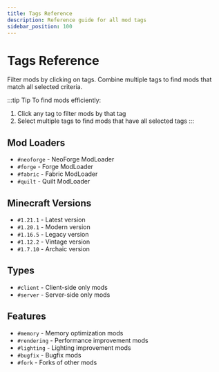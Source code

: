 ```yaml
---
title: Tags Reference
description: Reference guide for all mod tags
sidebar_position: 100
---
```


# Tags Reference

Filter mods by clicking on tags. Combine multiple tags to find mods that match all selected criteria.

:::tip Tip
To find mods efficiently:
1. Click any tag to filter mods by that tag
2. Select multiple tags to find mods that have all selected tags
:::

## Mod Loaders

<div className="tag-section">

- `#neoforge` - NeoForge ModLoader
- `#forge` - Forge ModLoader
- `#fabric` - Fabric ModLoader
- `#quilt` - Quilt ModLoader

</div>

## Minecraft Versions

<div className="tag-section">

- `#1.21.1` - Latest version
- `#1.20.1` - Modern version
- `#1.16.5` - Legacy version
- `#1.12.2` - Vintage version
- `#1.7.10` - Archaic version

</div>

## Types

<div className="tag-section">

- `#client` - Client-side only mods
- `#server` - Server-side only mods

</div>

## Features

<div className="tag-section">

- `#memory` - Memory optimization mods
- `#rendering` - Performance improvement mods
- `#lighting` - Lighting improvement mods
- `#bugfix` - Bugfix mods 
- `#fork` - Forks of other mods

</div>

<style>
{`
  .tag-section {
    display: flex;
    flex-wrap: wrap;
    gap: 0.75rem;
    margin: 1.5rem 0;
  }

  .tag-section li {
    list-style: none;
    padding: 0.5rem 1rem;
    background: var(--ifm-color-emphasis-100);
    border: 2px solid var(--ifm-color-emphasis-200);
    border-radius: 20px;
    margin: 0;
    transition: all 0.2s;
    cursor: pointer;
  }

  .tag-section li:hover {
    background: var(--ifm-color-emphasis-200);
    transform: translateY(-2px);
    box-shadow: 0 4px 8px rgba(0, 0, 0, 0.1);
  }

  .tag-section code {
    color: var(--ifm-color-primary);
    background: none;
    padding: 0;
    font-size: 0.9rem;
    font-weight: 500;
  }

  .tag-section li:hover code {
    color: var(--ifm-color-primary-darker);
  }

  h2 {
    font-size: 1.5rem;
    margin-top: 2rem;
    color: var(--ifm-color-emphasis-700);
  }
`}
</style>